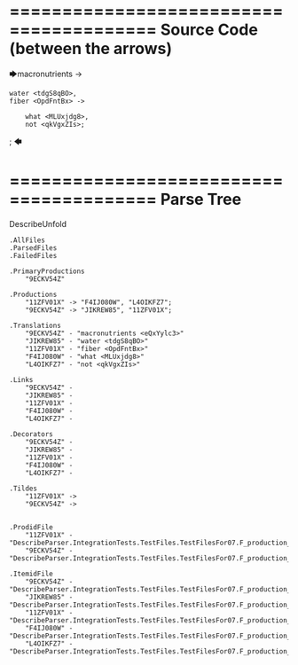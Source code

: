 ========================================
Source Code (between the arrows)
========================================

🡆macronutrients <eQxYylc3> ->

    water <tdgS8qBO>,
	fiber <OpdFntBx> ->

        what <MLUxjdg8>,
        not <qkVgxZIs>;
;
🡄

========================================
Parse Tree
========================================
DescribeUnfold

    .AllFiles
    .ParsedFiles
    .FailedFiles

    .PrimaryProductions
        "9ECKV54Z" 

    .Productions
        "11ZFV01X" -> "F4IJ080W", "L4OIKFZ7";
        "9ECKV54Z" -> "JIKREW85", "11ZFV01X";

    .Translations
        "9ECKV54Z" - "macronutrients <eQxYylc3>"
        "JIKREW85" - "water <tdgS8qBO>"
        "11ZFV01X" - "fiber <OpdFntBx>"
        "F4IJ080W" - "what <MLUxjdg8>"
        "L4OIKFZ7" - "not <qkVgxZIs>"

    .Links
        "9ECKV54Z" - 
        "JIKREW85" - 
        "11ZFV01X" - 
        "F4IJ080W" - 
        "L4OIKFZ7" - 

    .Decorators
        "9ECKV54Z" - 
        "JIKREW85" - 
        "11ZFV01X" - 
        "F4IJ080W" - 
        "L4OIKFZ7" - 

    .Tildes
        "11ZFV01X" -> 
        "9ECKV54Z" -> 


    .ProdidFile
        "11ZFV01X" - "DescribeParser.IntegrationTests.TestFiles.TestFilesFor07.F_production_in_production2.ds"
        "9ECKV54Z" - "DescribeParser.IntegrationTests.TestFiles.TestFilesFor07.F_production_in_production2.ds"

    .ItemidFile
        "9ECKV54Z" - "DescribeParser.IntegrationTests.TestFiles.TestFilesFor07.F_production_in_production2.ds"
        "JIKREW85" - "DescribeParser.IntegrationTests.TestFiles.TestFilesFor07.F_production_in_production2.ds"
        "11ZFV01X" - "DescribeParser.IntegrationTests.TestFiles.TestFilesFor07.F_production_in_production2.ds"
        "F4IJ080W" - "DescribeParser.IntegrationTests.TestFiles.TestFilesFor07.F_production_in_production2.ds"
        "L4OIKFZ7" - "DescribeParser.IntegrationTests.TestFiles.TestFilesFor07.F_production_in_production2.ds"

